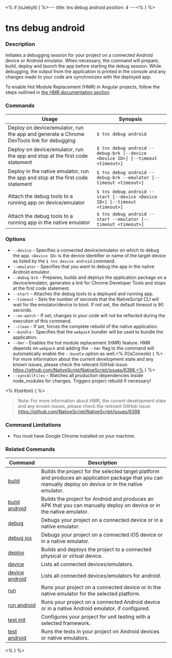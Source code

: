 <% if (isJekyll) { %>---
title: tns debug android
position: 4
---<% } %>

# tns debug android

### Description 

Initiates a debugging session for your project on a connected Android device or Android emulator. When necessary, the command will prepare, build, deploy and launch the app before starting the debug session. While debugging, the output from the application is printed in the console and any changes made to your code are synchronizes with the deployed app.

To enable Hot Module Replacement (HMR) in Angular projects, follow the steps outlined in [the HMR documentation section](https://docs.nativescript.org/performance-optimizations/bundling-with-webpack#hot-module-replacement).

### Commands

Usage | Synopsis
---|---
Deploy on device/emulator, run the app and generate a Chrome DevTools link for debugging | `$ tns debug android`
Deploy on device/emulator, run the app and stop at the first code statement | `$ tns debug android --debug-brk [--device <Device ID>] [--timeout <timeout>]`
Deploy in the native emulator, run the app and stop at the first code statement | `$ tns debug android --debug-brk --emulator [--timeout <timeout>]`
Attach the debug tools to a running app on device/emulator | `$ tns debug android --start [--device <Device ID>] [--timeout <timeout>]`
Attach the debug tools to a running app in the native emulator | `$ tns debug android --start --emulator [--timeout <timeout>]`

### Options

* `--device` - Specifies a connected device/emulator on which to debug the app. `<Device ID>` is the device identifier or name of the target device as listed by the `$ tns device android` command.
* `--emulator` - Specifies that you want to debug the app in the native Android emulator.
* `--debug-brk` - Prepares, builds and deploys the application package on a device/emulator, generates a link for Chrome Developer Tools and stops at the first code statement.
* `--start` - Attaches the debug tools to a deployed and running app.
* `--timeout` - Sets the number of seconds that the NativeScript CLI will wait for the emulator/device to boot. If not set, the default timeout is 90 seconds.
* `--no-watch` - If set, changes in your code will not be reflected during the execution of this command.
* `--clean` - If set, forces the complete rebuild of the native application.
* `--bundle` - Specifies that the `webpack` bundler will be used to bundle the application.
* `--hmr` - Enables the hot module replacement (HMR) feature. HMR depends on `webpack` and adding the `--hmr` flag to the command will automatically enable the `--bundle` option as well.<% if(isConsole) { %> For more information about the current development state and any known issues, please check the relevant GitHub issue: https://github.com/NativeScript/NativeScript/issues/6398.<% } %>
* `--syncAllFiles` - Watches all production dependencies inside node_modules for changes. Triggers project rebuild if necessary!

<% if(isHtml) { %>

>Note: For more information about HMR, the current development state and any known issues, please check the relevant GitHub issue: https://github.com/NativeScript/NativeScript/issues/6398.

### Command Limitations

* You must have Google Chrome installed on your machine.

### Related Commands

Command | Description
----------|----------
[build](build.html) | Builds the project for the selected target platform and produces an application package that you can manually deploy on device or in the native emulator.
[build android](build-android.html) | Builds the project for Android and produces an APK that you can manually deploy on device or in the native emulator.
[debug](debug.html) | Debugs your project on a connected device or in a native emulator.
[debug ios](debug-ios.html) | Debugs your project on a connected iOS device or in a native emulator.
[deploy](deploy.html) | Builds and deploys the project to a connected physical or virtual device.
[device](../../device/device.html) | Lists all connected devices/emulators.
[device android](../../device/device-android.html) | Lists all connected devices/emulators for android.
[run](run.html) | Runs your project on a connected device or in the native emulator for the selected platform.
[run android](run-android.html) | Runs your project on a connected Android device or in a native Android emulator, if configured.
[test init](test-init.html) | Configures your project for unit testing with a selected framework.
[test android](test-android.html) | Runs the tests in your project on Android devices or native emulators.
<% } %>